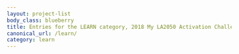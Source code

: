 ```yaml
---
layout: project-list
body_class: blueberry
title: Entries for the LEARN category, 2018 My LA2050 Activation Challenge
canonical_url: /learn/
category: learn
---
```

